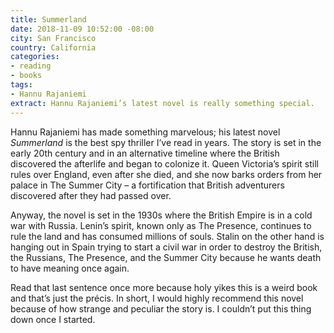 ```yaml
---
title: Summerland
date: 2018-11-09 10:52:00 -08:00
city: San Francisco
country: California
categories:
- reading
- books
tags:
- Hannu Rajaniemi
extract: Hannu Rajaniemi’s latest novel is really something special.
---
```


Hannu Rajaniemi has made something marvelous; his latest novel _Summerland_ is the best spy thriller I’ve read in years. The story is set in the early 20th century and in an alternative timeline where the British discovered the afterlife and began to colonize it. Queen Victoria’s spirit still rules over England, even after she died, and she now barks orders from her palace in The Summer City – a fortification that British adventurers discovered after they had passed over.

Anyway, the novel is set in the 1930s where the British Empire is in a cold war with Russia. Lenin’s spirit, known only as The Presence, continues to rule the land and has consumed millions of souls. Stalin on the other hand is hanging out in Spain trying to start a civil war in order to destroy the British, the Russians, The Presence, and the Summer City because he wants death to have meaning once again.

Read that last sentence once more because holy yikes this is a weird book and that’s just the précis. In short, I would highly recommend this novel because of how strange and peculiar the story is. I couldn’t put this thing down once I started.

